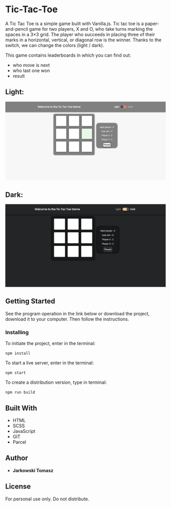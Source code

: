 # Tic-Tac-Toe

A Tic Tac Toe is a simple game built with Vanilla.js. Tic tac toe is a paper-and-pencil game for two players, X and O, who take turns marking the spaces in a 3×3 grid. The player who succeeds in placing three of their marks in a horizontal, vertical, or diagonal row is the winner. Thanks to the switch, we can change the colors (light / dark).

This game contains leaderboards in which you can find out:

- who move is next
- who last one won
- result

## Light:

![screen_one](./src/img/screen.png)

## Dark:

![screen_second](./src/img/screen-second.png)

## Getting Started

See the program operation in the link below or download the project, download it to your computer. Then follow the instructions.

### Installing

To initiate the project, enter in the terminal:

```
npm install
```

To start a live server, enter in the terminal:

```
npm start
```

To create a distribution version, type in terminal:

```
npm run build
```

## Built With

- HTML
- SCSS
- JavaScript
- GIT
- Parcel

## Author

- **Jarkowski Tomasz**

## License

For personal use only. Do not distribute.
